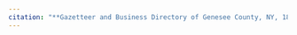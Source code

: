 ```yaml
---
citation: "**Gazetteer and Business Directory of Genesee County, NY, 1869-70** via [ancestry.com](https://www.ancestry.com/imageviewer/collections/2469/41199_1220706242_4221-00194?treeid=&personid=&rc=&usePUB=true&_phsrc=GfK30&_phstart=successSource&pId=1440026982)."
---
```

